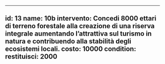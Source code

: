 ---

id: 13
name: 10b
intervento: Concedi 8000 ettari di terreno forestale alla creazione di una riserva integrale aumentando l’attrattiva sul turismo in natura e contribuendo alla stabilità degli ecosistemi locali.
costo: 10000
condition: 
    restituisci: 2000
---